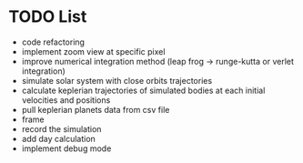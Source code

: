 #  TODO List
- code refactoring
- implement zoom view at specific pixel
- improve numerical integration method (leap frog -> runge-kutta or verlet integration)
- simulate solar system with close orbits trajectories
- calculate keplerian trajectories of simulated bodies at each initial velocities and positions
- pull keplerian planets data from csv file
- frame
- record the simulation
- add day calculation
- implement debug mode

